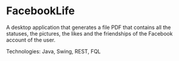 # FacebookLife

A desktop application that generates a file PDF that contains all the statuses, the pictures, the likes and the friendships of the Facebook account of the user.

Technologies: Java, Swing, REST, FQL 

